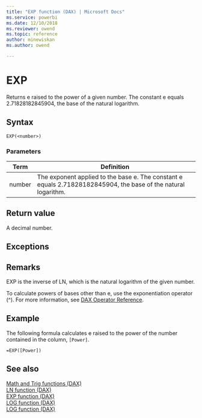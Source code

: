 ```yaml
---
title: "EXP function (DAX) | Microsoft Docs"
ms.service: powerbi 
ms.date: 12/10/2018
ms.reviewer: owend
ms.topic: reference
author: minewiskan
ms.author: owend

---
```

# EXP
Returns e raised to the power of a given number. The constant e equals 2.71828182845904, the base of the natural logarithm.  
  
## Syntax  
  
```dax
EXP(<number>)  
```
  
### Parameters  
  
|Term|Definition|  
|--------|--------------|  
|number|The exponent applied to the base e. The constant e equals 2.71828182845904, the base of the natural logarithm.|  
  
## Return value  
A decimal number.  
  
## Exceptions  
  
## Remarks  
EXP is the inverse of LN, which is the natural logarithm of the given number.  
  
To calculate powers of bases other than e, use the exponentiation operator (^). For more information, see [DAX Operator Reference](dax-operator-reference.md).  
  
## Example  
The following formula calculates e raised to the power of the number contained in the column, `[Power]`.  
  
```dax
=EXP([Power])  
```
  
## See also  
[Math and Trig functions &#40;DAX&#41;](math-and-trig-functions-dax.md)  
[LN function &#40;DAX&#41;](ln-function-dax.md)  
[EXP function &#40;DAX&#41;](exp-function-dax.md)  
[LOG function &#40;DAX&#41;](log-function-dax.md)  
[LOG function &#40;DAX&#41;](log-function-dax.md)  
  
